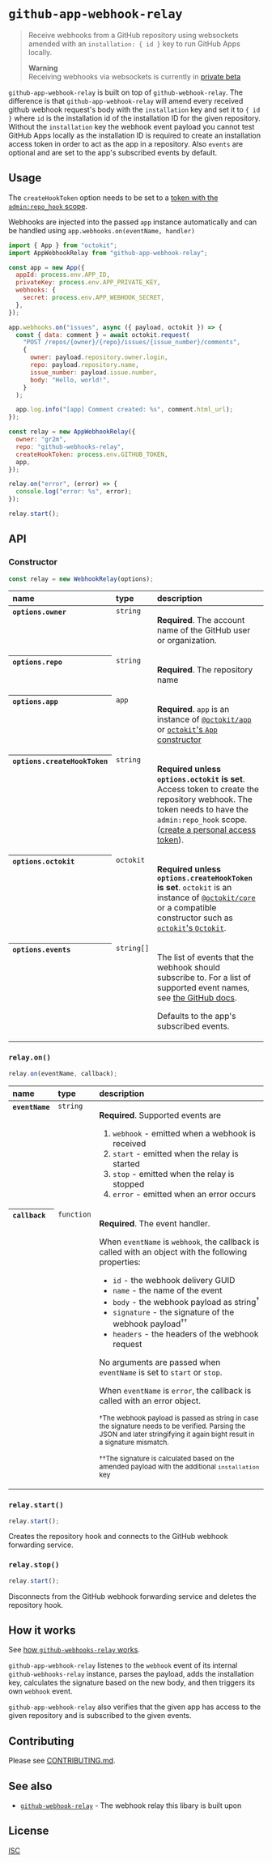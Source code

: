# `github-app-webhook-relay`

> Receive webhooks from a GitHub repository using websockets amended with an `installation: { id }` key to run GitHub Apps locally.
>
> **Warning**  
> Receiving webhooks via websockets is currently in [private beta](https://github.blog/changelog/2022-11-16-webhook-forwarding-in-the-github-cli-public-beta/)

`github-app-webhook-relay` is built on top of `github-webhook-relay`. The difference is that `github-app-webhook-relay` will amend every received github webhook request's body with the `installation` key and set it to `{ id }` where `id` is the installation id of the installation ID for the given repository. Without the `installation` key the webhook event payload you cannot test GitHub Apps locally as the installation ID is required to create an installation access token in order to act as the app in a repository. Also `events` are optional and are set to the app's subscribed events by default.

## Usage

The `createHookToken` option needs to be set to a [token with the `admin:repo_hook` scope](https://github.com/settings/tokens/new?scopes=admin:repo_hook&description=github-webhook-relay).

Webhooks are injected into the passed `app` instance automatically and can be handled using `app.webhooks.on(eventName, handler)`

```js
import { App } from "octokit";
import AppWebhookRelay from "github-app-webhook-relay";

const app = new App({
  appId: process.env.APP_ID,
  privateKey: process.env.APP_PRIVATE_KEY,
  webhooks: {
    secret: process.env.APP_WEBHOOK_SECRET,
  },
});

app.webhooks.on("issues", async ({ payload, octokit }) => {
  const { data: comment } = await octokit.request(
    "POST /repos/{owner}/{repo}/issues/{issue_number}/comments",
    {
      owner: payload.repository.owner.login,
      repo: payload.repository.name,
      issue_number: payload.issue.number,
      body: "Hello, world!",
    }
  );

  app.log.info("[app] Comment created: %s", comment.html_url);
});

const relay = new AppWebhookRelay({
  owner: "gr2m",
  repo: "github-webhooks-relay",
  createHookToken: process.env.GITHUB_TOKEN,
  app,
});

relay.on("error", (error) => {
  console.log("error: %s", error);
});

relay.start();
```

## API

### Constructor

```js
const relay = new WebhookRelay(options);
```

<table>
  <thead align=left>
    <tr>
      <th>
        name
      </th>
      <th>
        type
      </th>
      <th width=100%>
        description
      </th>
    </tr>
  </thead>
  <tbody align=left valign=top>
    <tr>
      <th>
        <code>options.owner</code>
      </th>
      <td>
        <code>string</code>
      </td>
      <td>

**Required**. The account name of the GitHub user or organization.

</td>
    </tr>
    <tr>
      <th>
        <code>options.repo</code>
      </th>
      <td>
        <code>string</code>
      </td>
      <td>

**Required**. The repository name

</td>
    </tr>
    <tr>
      <th>
        <code>options.app</code>
      </th>
      <td>
        <code>app</code>
      </td>
      <td>

**Required**. `app` is an instance of [`@octokit/app`](https://github.com/octokit/app.js/#readme) or [`octokit`'s `App` constructor](https://github.com/octokit/octokit.js/#octokit-api-client)

</td>
    </tr>
    <tr>
      <th>
        <code>options.createHookToken</code>
      </th>
      <td>
        <code>string</code>
      </td>
      <td>

**Required unless `options.octokit` is set**. Access token to create the repository webhook. The token needs to have the `admin:repo_hook` scope. ([create a personal access token](https://github.com/settings/tokens/new?scopes=admin:repo_hook&description=github-webhook-relay)).

</td>
    </tr>
    <tr>
      <th>
        <code>options.octokit</code>
      </th>
      <td>
        <code>octokit</code>
      </td>
      <td>

**Required unless `options.createHookToken` is set**. `octokit` is an instance of [`@octokit/core`](https://github.com/octokit/core.js/#readme) or a compatible constructor such as [`octokit`'s `Octokit`](https://github.com/octokit/octokit.js#octokit-api-client).

</td>
    </tr>
    <tr>
      <th>
        <code>options.events</code>
      </th>
      <td>
        <code>string[]</code>
      </td>
      <td>

The list of events that the webhook should subscribe to. For a list of supported event names, see [the GitHub docs](https://docs.github.com/en/developers/webhooks-and-events/webhooks/webhook-events-and-payloads).

Defaults to the app's subscribed events.

</td>
    </tr>
  </tbody>
</table>

### `relay.on()`

```js
relay.on(eventName, callback);
```

<table>
  <thead align=left>
    <tr>
      <th>
        name
      </th>
      <th>
        type
      </th>
      <th width=100%>
        description
      </th>
    </tr>
  </thead>
  <tbody align=left valign=top>
    <tr>
      <th>
        <code>eventName</code>
      </th>
      <td>
        <code>string</code>
      </td>
      <td>

**Required**. Supported events are

1. `webhook` - emitted when a webhook is received
1. `start` - emitted when the relay is started
1. `stop` - emitted when the relay is stopped
1. `error` - emitted when an error occurs

</td>
    </tr>
    <tr>
      <th>
        <code>callback</code>
      </th>
      <td>
        <code>function</code>
      </td>
      <td>

**Required**. The event handler.

When `eventName` is `webhook`, the callback is called with an object with the following properties:

- `id` - the webhook delivery GUID
- `name` - the name of the event
- `body` - the webhook payload as string<sup>†</sup>
- `signature` - the signature of the webhook payload<sup>††</sup>
- `headers` - the headers of the webhook request

No arguments are passed when `eventName` is set to `start` or `stop`.

When `eventName` is `error`, the callback is called with an error object.

<sub>†The webhook payload is passed as string in case the signature needs to be verified. Parsing the JSON and later stringifying it again bight result in a signature mismatch.</sub>

<sub>††The signature is calculated based on the amended payload with the additional `installation` key</sub>

</td>
    </tr>
  </tbody>
</table>

### `relay.start()`

```js
relay.start();
```

Creates the repository hook and connects to the GitHub webhook forwarding service.

### `relay.stop()`

```js
relay.start();
```

Disconnects from the GitHub webhook forwarding service and deletes the repository hook.

## How it works

See [how `github-webhooks-relay` works](https://github.com/gr2m/github-webhook-relay/#how-it-works).

`github-app-webhook-relay` listenes to the `webhook` event of its internal `github-webhooks-relay` instance, parses the payload, adds the installation key, calculates the signature based on the new body, and then triggers its own `webhook` event.

`github-app-webhook-relay` also verifies that the given app has access to the given repository and is subscribed to the given events.

## Contributing

Please see [CONTRIBUTING.md](CONTRIBUTING.md).

## See also

- [`github-webhook-relay`](https://github.com/gr2m/github-webhook-relay/#readme) - The webhook relay this libary is built upon

## License

[ISC](LICENSE)
